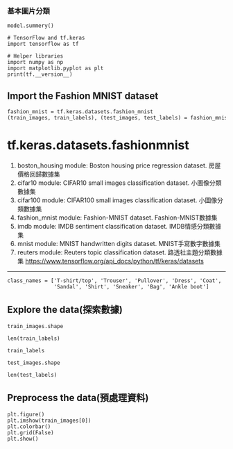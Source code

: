 ### 基本圖片分類

```
model.summery()
```

```
# TensorFlow and tf.keras
import tensorflow as tf

# Helper libraries
import numpy as np
import matplotlib.pyplot as plt
print(tf.__version__)
```

## Import the Fashion MNIST dataset

```
fashion_mnist = tf.keras.datasets.fashion_mnist
(train_images, train_labels), (test_images, test_labels) = fashion_mnist.load_data()
```

# tf.keras.datasets.fashionmnist
1. boston_housing module: Boston housing price regression dataset.	房屋價格回歸數據集
2. cifar10 module: CIFAR10 small images classification dataset.	小圖像分類數據集
3. cifar100 module: CIFAR100 small images classification dataset.	小圖像分類數據集
4. fashion_mnist module: Fashion-MNIST dataset.			 Fashion-MNIST數據集
5. imdb module: IMDB sentiment classification dataset. 		IMDB情感分類數據集
6. mnist module: MNIST handwritten digits dataset.		 MNIST手寫數字數據集
7. reuters module: Reuters topic classification dataset.		路透社主題分類數據集
<https://www.tensorflow.org/api_docs/python/tf/keras/datasets>
---
```
class_names = ['T-shirt/top', 'Trouser', 'Pullover', 'Dress', 'Coat',
               'Sandal', 'Shirt', 'Sneaker', 'Bag', 'Ankle boot']
```

## Explore the data(探索數據)
```
train_images.shape

len(train_labels)

train_labels

test_images.shape

len(test_labels)
```

## Preprocess the data(預處理資料)
```
plt.figure()
plt.imshow(train_images[0])
plt.colorbar()
plt.grid(False)
plt.show()
```
